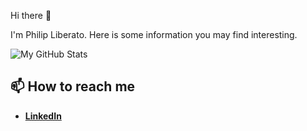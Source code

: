Hi there 👋

I'm Philip Liberato. Here is some information you may find interesting.

![My GitHub Stats](https://github-readme-stats.vercel.app/api?username=philipliberato&show_icons=true)

## 📫 How to reach me

* [**LinkedIn**](https://www.linkedin.com/in/philip-liberato)

<!--
**philipliberato/philipliberato** is a ✨ _special_ ✨ repository because its `README.md` (this file) appears on your GitHub profile.

Here are some ideas to get you started:

- 🔭 I’m currently working on ...
- 🌱 I’m currently learning ...
- 👯 I’m looking to collaborate on ...
- 🤔 I’m looking for help with ...
- 💬 Ask me about ...
- 📫 How to reach me: ...
- 😄 Pronouns: ...
- ⚡ Fun fact: ...
-->

